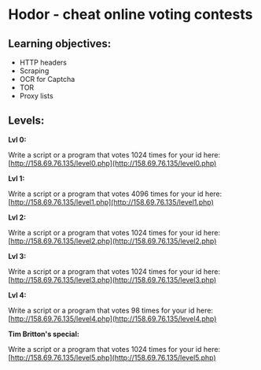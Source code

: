# Hodor - cheat online voting contests

## Learning objectives:

* HTTP headers
* Scraping
* OCR for Captcha
* TOR
* Proxy lists

## Levels:

**Lvl 0:**

Write a script or a program that votes 1024 times for your id here: [http://158.69.76.135/level0.php](http://158.69.76.135/level0.php)

**Lvl 1:**

Write a script or a program that votes 4096 times for your id here: [http://158.69.76.135/level1.php](http://158.69.76.135/level1.php)

**Lvl 2:**

Write a script or a program that votes 1024 times for your id here: [http://158.69.76.135/level2.php](http://158.69.76.135/level2.php)

**Lvl 3:**

Write a script or a program that votes 1024 times for your id here: [http://158.69.76.135/level3.php](http://158.69.76.135/level3.php)

**Lvl 4:**

Write a script or a program that votes 98 times for your id here: [http://158.69.76.135/level4.php](http://158.69.76.135/level4.php)

**Tim Britton's special:**

Write a script or a program that votes 1024 times for your id here: [http://158.69.76.135/level5.php](http://158.69.76.135/level5.php)
